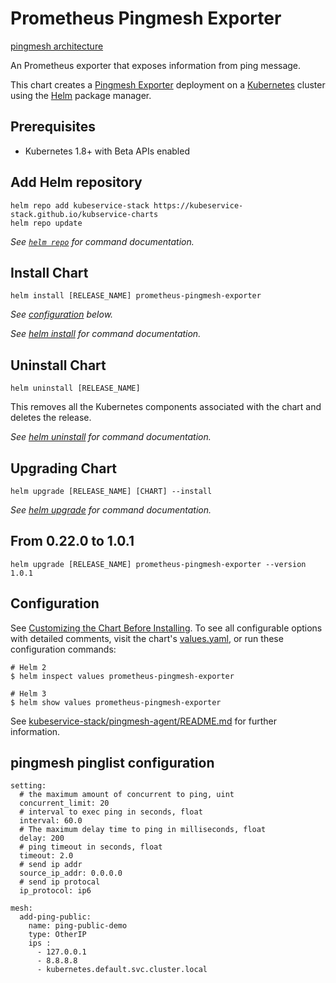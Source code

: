 # Prometheus Pingmesh Exporter

[pingmesh architecture](https://kubeservice.cn/2022/10/21/devops-k8s-pingmesh/)

An Prometheus exporter that exposes information from ping message.

This chart creates a [Pingmesh Exporter](https://github.com/kubeservice-stack/pingmesh-agent) deployment on a [Kubernetes](http://kubernetes.io) cluster using the [Helm](https://helm.sh) package manager.

## Prerequisites

- Kubernetes 1.8+ with Beta APIs enabled

## Add Helm repository

```console
helm repo add kubeservice-stack https://kubeservice-stack.github.io/kubservice-charts
helm repo update
```

_See [`helm repo`](https://helm.sh/docs/helm/helm_repo/) for command documentation._

## Install Chart

```console
helm install [RELEASE_NAME] prometheus-pingmesh-exporter
```

_See [configuration](#configuration) below._

_See [helm install](https://helm.sh/docs/helm/helm_install/) for command documentation._

## Uninstall Chart

```console
helm uninstall [RELEASE_NAME]
```

This removes all the Kubernetes components associated with the chart and deletes the release.

_See [helm uninstall](https://helm.sh/docs/helm/helm_uninstall/) for command documentation._

## Upgrading Chart

```console
helm upgrade [RELEASE_NAME] [CHART] --install
```

_See [helm upgrade](https://helm.sh/docs/helm/helm_upgrade/) for command documentation._

## From 0.22.0 to 1.0.1

```console
helm upgrade [RELEASE_NAME] prometheus-pingmesh-exporter --version 1.0.1
```

## Configuration

See [Customizing the Chart Before Installing](https://helm.sh/docs/intro/using_helm/#customizing-the-chart-before-installing). To see all configurable options with detailed comments, visit the chart's [values.yaml](values.yaml), or run these configuration commands:

```console
# Helm 2
$ helm inspect values prometheus-pingmesh-exporter

# Helm 3
$ helm show values prometheus-pingmesh-exporter
```

See [kubeservice-stack/pingmesh-agent/README.md](https://github.com/kubeservice-stack/pingmesh-agent) for further information.

## pingmesh pinglist configuration

```console
setting:
  # the maximum amount of concurrent to ping, uint
  concurrent_limit: 20
  # interval to exec ping in seconds, float
  interval: 60.0
  # The maximum delay time to ping in milliseconds, float
  delay: 200
  # ping timeout in seconds, float
  timeout: 2.0
  # send ip addr
  source_ip_addr: 0.0.0.0
  # send ip protocal
  ip_protocol: ip6

mesh:
  add-ping-public: 
    name: ping-public-demo
    type: OtherIP
    ips :
      - 127.0.0.1
      - 8.8.8.8
      - kubernetes.default.svc.cluster.local
```
